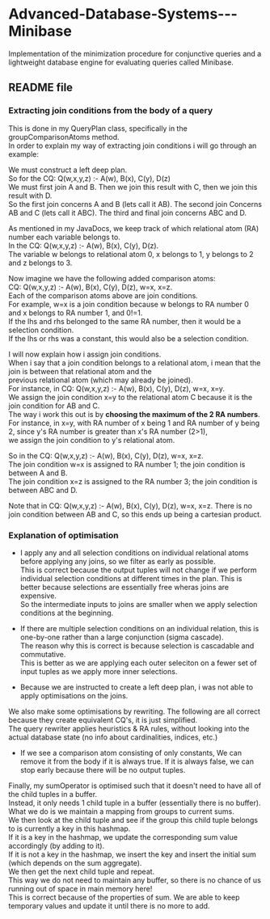 # Advanced-Database-Systems---Minibase
Implementation of the minimization procedure for conjunctive queries and a lightweight database engine for evaluating queries called Minibase.

## README file

### Extracting join conditions from the body of a query 
This is done in my QueryPlan class, specifically in the groupComparisonAtoms method.  
In order to explain my way of extracting join conditions i will go through an example:  

We must construct a left deep plan.  
So for the CQ: Q(w,x,y,z) :- A(w), B(x), C(y), D(z)  
We must first join A and B. Then we join this result with C, then we join this result with D.  
So the first join concerns A and B (lets call it AB). The second join Concerns AB and C (lets call it ABC). The third and final join concerns ABC and D.  

As mentioned in my JavaDocs, we keep track of which relational atom (RA) number each variable belongs to.  
In the CQ: Q(w,x,y,z) :- A(w), B(x), C(y), D(z).  
The variable w belongs to relational atom 0, x belongs to 1, y belongs to 2 and z belongs to 3.  

Now imagine we have the following added comparison atoms:  
CQ: Q(w,x,y,z) :- A(w), B(x), C(y), D(z), w=x, x=z.  
Each of the comparison atoms above are join conditions.  
For example, w=x is a join condition because w belongs to RA number 0 and x belongs to RA number 1, and 0!=1.  
If the lhs and rhs belonged to the same RA number, then it would be a selection condition.  
If the lhs or rhs was a constant, this would also be a selection condition.  

I will now explain how i assign join conditions.  
When i say that a join condition belongs to a relational atom, i mean that the join is between that relational atom and the   
previous relational atom (which may already be joined).  
For instance, in CQ: Q(w,x,y,z) :- A(w), B(x), C(y), D(z), w=x, x=y.  
We assign the join condition x=y to the relational atom C because it is the join condition for AB and C.  
The way i work this out is by **choosing the maximum of the 2 RA numbers**.  
For instance, in x=y, with RA number of x being 1 and RA number of y being 2, since y's RA number is greater than x's RA number (2>1),  
we assign the join condition to y's relational atom.  

So in the CQ: Q(w,x,y,z) :- A(w), B(x), C(y), D(z), w=x, x=z.  
The join condition w=x is assigned to RA number 1; the join condition is between A and B.  
The join condition x=z is assigned to the RA number 3; the join condition is between ABC and D.  

Note that in CQ: Q(w,x,y,z) :- A(w), B(x), C(y), D(z), w=x, x=z. There is no join condition between AB and C, so this ends up being a cartesian product.  


### Explanation of optimisation

* I apply any and all selection conditions on individual relational atoms before applying any joins, so we filter as early as possible.  
This is correct because the output tuples will not change if we perform individual selection conditions at different times in the plan.
This is better because selections are essentially free wheras joins are expensive.  
So the intermediate inputs to joins are smaller when we apply selection conditions at the beginning.  

* If there are multiple selection conditions on an individual relation, this is one-by-one rather than a large conjunction (sigma cascade).  
The reason why this is correct is because selection is cascadable and commutative.  
This is better as we are applying each outer seleciton on a fewer set of input tuples as we apply more inner selections.  

* Because we are instructed to create a left deep plan, i was not able to apply optimisations on the joins.  

We also make some optimisations by rewriting. The following are all correct because they create equivalent CQ's, it is just simplified.  
The query rewriter applies heuristics & RA rules, without looking into the actual database state (no info about cardinalities, indices, etc.)  

* If we see a comparison atom consisting of only constants, We can remove it from the body if it is always true. If it is always false, we can stop early because there will be no output tuples.  

Finally, my sumOperator is optimised such that it doesn't need to have all of the child tuples in a buffer.  
Instead, it only needs 1 child tuple in a buffer (essentially there is no buffer).  
What we do is we maintain a mapping from groups to current sums.  
We then look at the child tuple and see if the group this child tuple belongs to is currently a key in this hashmap.  
If it is a key in the hashmap, we update the corresponding sum value accordingly (by adding to it).  
If it is not a key in the hashmap, we insert the key and insert the initial sum (which depends on the sum aggregate).  
We then get the next child tuple and repeat.  
This way we do not need to maintain any buffer, so there is no chance of us running out of space in main memory here!  
This is correct because of the properties of sum. We are able to keep temporary values and update it until there is no more to add.  
